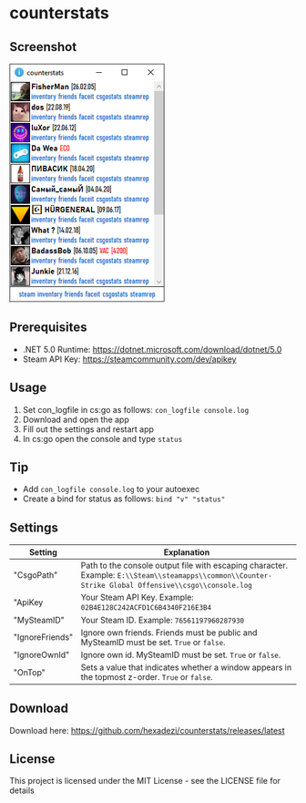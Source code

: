 # counterstats

## Screenshot
![](/screenshots/screen_01.png)

## Prerequisites
- .NET 5.0 Runtime: https://dotnet.microsoft.com/download/dotnet/5.0
- Steam API Key: https://steamcommunity.com/dev/apikey

## Usage
1. Set con_logfile in cs:go as follows: `con_logfile console.log`
2. Download and open the app
3. Fill out the settings and restart app
4. In cs:go open the console and type `status`

## Tip
- Add `con_logfile console.log` to your autoexec
- Create a bind for status as follows: `bind "v" "status"`

## Settings
Setting | Explanation
------------ | -------------
"CsgoPath" | Path to the console output file with escaping character. Example: `E:\\Steam\\steamapps\\common\\Counter-Strike Global Offensive\\csgo\\console.log`
"ApiKey | Your Steam API Key. Example: `02B4E128C242ACFD1C6B4340F216E3B4`
"MySteamID" | Your Steam ID. Example: `76561197960287930`
"IgnoreFriends" | Ignore own friends. Friends must be public and MySteamID must be set. `True` or `false`.
"IgnoreOwnId" | Ignore own id. MySteamID must be set. `True` or `false`.
"OnTop" | Sets a value that indicates whether a window appears in the topmost z-order. `True` or `false`.


## Download
Download here: https://github.com/hexadezi/counterstats/releases/latest

## License
This project is licensed under the MIT License - see the LICENSE file for details
